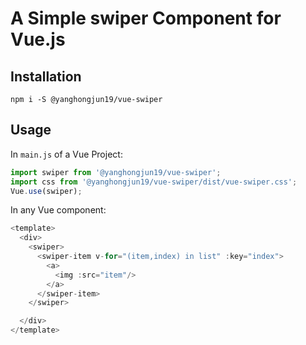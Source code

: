 # A Simple swiper Component for Vue.js

## Installation
```
npm i -S @yanghongjun19/vue-swiper
```

## Usage
In `main.js` of a Vue Project:
```javascript
import swiper from '@yanghongjun19/vue-swiper';
import css from '@yanghongjun19/vue-swiper/dist/vue-swiper.css';
Vue.use(swiper);
```

In any Vue component:
```javascript
<template>
  <div>
    <swiper>
      <swiper-item v-for="(item,index) in list" :key="index">
        <a>
          <img :src="item"/>
        </a>
      </swiper-item>
    </swiper>

  </div>
</template>
```

